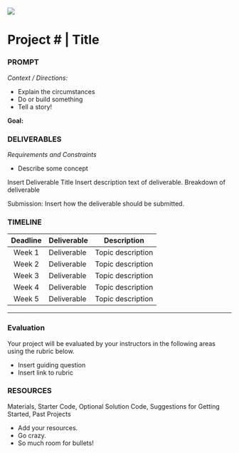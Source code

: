 # ![](https://ga-dash.s3.amazonaws.com/production/assets/logo-9f88ae6c9c3871690e33280fcf557f33.png) 
# Project # | Title

### PROMPT
*Context / Directions:*
- Explain the circumstances
- Do or build something
- Tell a story!

**Goal:** 

### DELIVERABLES
*Requirements and Constraints*
- Describe some concept


Insert Deliverable Title
Insert description text of deliverable. 
Breakdown of deliverable

Submission:	 Insert how the deliverable should be submitted.

### TIMELINE

| Deadline  | Deliverable  | Description  |
|:-:|---|---|
| Week 1  | Deliverable  | Topic description  |
| Week 2  | Deliverable  | Topic description  |
| Week 3  | Deliverable  | Topic description  |
| Week 4  | Deliverable  | Topic description  |
| Week 5  | Deliverable  | Topic description  |

---

### Evaluation
Your project will be evaluated by your instructors in the following areas using the rubric below.
- Insert guiding question
- Insert link to rubric

### RESOURCES
Materials, Starter Code, Optional Solution Code, Suggestions for Getting Started, Past Projects
- Add your resources.
- Go crazy.
- So much room for bullets!

